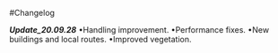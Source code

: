 #Changelog

***Update_20.09.28***
•Handling improvement.
•Performance fixes.
•New buildings and local routes.
•Improved vegetation.
